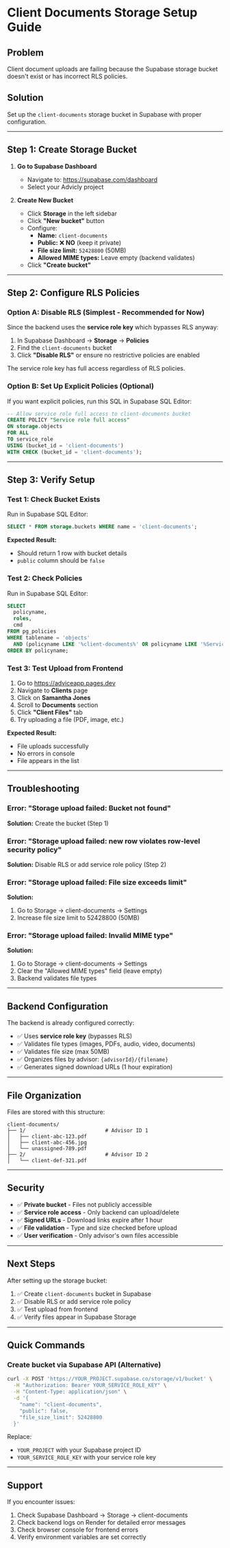 # Client Documents Storage Setup Guide

## Problem
Client document uploads are failing because the Supabase storage bucket doesn't exist or has incorrect RLS policies.

## Solution
Set up the `client-documents` storage bucket in Supabase with proper configuration.

---

## Step 1: Create Storage Bucket

1. **Go to Supabase Dashboard**
   - Navigate to: https://supabase.com/dashboard
   - Select your Advicly project

2. **Create New Bucket**
   - Click **Storage** in the left sidebar
   - Click **"New bucket"** button
   - Configure:
     - **Name:** `client-documents`
     - **Public:** ❌ **NO** (keep it private)
     - **File size limit:** `52428800` (50MB)
     - **Allowed MIME types:** Leave empty (backend validates)
   - Click **"Create bucket"**

---

## Step 2: Configure RLS Policies

### Option A: Disable RLS (Simplest - Recommended for Now)

Since the backend uses the **service role key** which bypasses RLS anyway:

1. In Supabase Dashboard → **Storage** → **Policies**
2. Find the `client-documents` bucket
3. Click **"Disable RLS"** or ensure no restrictive policies are enabled

The service role key has full access regardless of RLS policies.

### Option B: Set Up Explicit Policies (Optional)

If you want explicit policies, run this SQL in Supabase SQL Editor:

```sql
-- Allow service role full access to client-documents bucket
CREATE POLICY "Service role full access"
ON storage.objects
FOR ALL
TO service_role
USING (bucket_id = 'client-documents')
WITH CHECK (bucket_id = 'client-documents');
```

---

## Step 3: Verify Setup

### Test 1: Check Bucket Exists

Run in Supabase SQL Editor:

```sql
SELECT * FROM storage.buckets WHERE name = 'client-documents';
```

**Expected Result:**
- Should return 1 row with bucket details
- `public` column should be `false`

### Test 2: Check Policies

Run in Supabase SQL Editor:

```sql
SELECT 
  policyname,
  roles,
  cmd
FROM pg_policies 
WHERE tablename = 'objects' 
  AND (policyname LIKE '%client-documents%' OR policyname LIKE '%Service role%')
ORDER BY policyname;
```

### Test 3: Test Upload from Frontend

1. Go to https://adviceapp.pages.dev
2. Navigate to **Clients** page
3. Click on **Samantha Jones**
4. Scroll to **Documents** section
5. Click **"Client Files"** tab
6. Try uploading a file (PDF, image, etc.)

**Expected Result:**
- File uploads successfully
- No errors in console
- File appears in the list

---

## Troubleshooting

### Error: "Storage upload failed: Bucket not found"

**Solution:** Create the bucket (Step 1)

### Error: "Storage upload failed: new row violates row-level security policy"

**Solution:** Disable RLS or add service role policy (Step 2)

### Error: "Storage upload failed: File size exceeds limit"

**Solution:** 
1. Go to Storage → client-documents → Settings
2. Increase file size limit to 52428800 (50MB)

### Error: "Storage upload failed: Invalid MIME type"

**Solution:**
1. Go to Storage → client-documents → Settings
2. Clear the "Allowed MIME types" field (leave empty)
3. Backend validates file types

---

## Backend Configuration

The backend is already configured correctly:

- ✅ Uses **service role key** (bypasses RLS)
- ✅ Validates file types (images, PDFs, audio, video, documents)
- ✅ Validates file size (max 50MB)
- ✅ Organizes files by advisor: `{advisorId}/{filename}`
- ✅ Generates signed download URLs (1 hour expiration)

---

## File Organization

Files are stored with this structure:

```
client-documents/
├── 1/                          # Advisor ID 1
│   ├── client-abc-123.pdf
│   ├── client-abc-456.jpg
│   └── unassigned-789.pdf
├── 2/                          # Advisor ID 2
│   └── client-def-321.pdf
```

---

## Security

- ✅ **Private bucket** - Files not publicly accessible
- ✅ **Service role access** - Only backend can upload/delete
- ✅ **Signed URLs** - Download links expire after 1 hour
- ✅ **File validation** - Type and size checked before upload
- ✅ **User verification** - Only advisor's own files accessible

---

## Next Steps

After setting up the storage bucket:

1. ✅ Create `client-documents` bucket in Supabase
2. ✅ Disable RLS or add service role policy
3. ✅ Test upload from frontend
4. ✅ Verify files appear in Supabase Storage

---

## Quick Commands

### Create bucket via Supabase API (Alternative)

```bash
curl -X POST 'https://YOUR_PROJECT.supabase.co/storage/v1/bucket' \
  -H "Authorization: Bearer YOUR_SERVICE_ROLE_KEY" \
  -H "Content-Type: application/json" \
  -d '{
    "name": "client-documents",
    "public": false,
    "file_size_limit": 52428800
  }'
```

Replace:
- `YOUR_PROJECT` with your Supabase project ID
- `YOUR_SERVICE_ROLE_KEY` with your service role key

---

## Support

If you encounter issues:

1. Check Supabase Dashboard → Storage → client-documents
2. Check backend logs on Render for detailed error messages
3. Check browser console for frontend errors
4. Verify environment variables are set correctly

